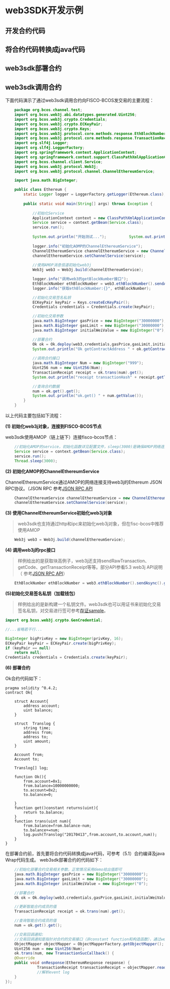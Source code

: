 # web3SDK开发示例

## 开发合约代码


## 将合约代码转换成java代码

## web3sdk部署合约

## web3sdk调用合约


下面代码演示了通过web3sdk调用合约向FISCO-BCOS发交易的主要流程：

```java
	package org.bcos.channel.test;
	import org.bcos.web3j.abi.datatypes.generated.Uint256;
	import org.bcos.web3j.crypto.Credentials;
	import org.bcos.web3j.crypto.ECKeyPair;
	import org.bcos.web3j.crypto.Keys;
	import org.bcos.web3j.protocol.core.methods.response.EthBlockNumber;
	import org.bcos.web3j.protocol.core.methods.response.TransactionReceipt;
	import org.slf4j.Logger;
	import org.slf4j.LoggerFactory;
	import org.springframework.context.ApplicationContext;
	import org.springframework.context.support.ClassPathXmlApplicationContext;
	import org.bcos.channel.client.Service;
	import org.bcos.web3j.protocol.Web3j;
	import org.bcos.web3j.protocol.channel.ChannelEthereumService;

	import java.math.BigInteger;

	public class Ethereum {
		static Logger logger = LoggerFactory.getLogger(Ethereum.class);
		
		public static void main(String[] args) throws Exception {
			
			//初始化Service
			ApplicationContext context = new ClassPathXmlApplicationContext("classpath:applicationContext.xml");
			Service service = context.getBean(Service.class);
			service.run();
			
			System.out.println("开始测试...");			System.out.println("===================================================================");
			
			logger.info("初始化AOMP的ChannelEthereumService");
			ChannelEthereumService channelEthereumService = new ChannelEthereumService();
			channelEthereumService.setChannelService(service);
			
			//使用AMOP消息信道初始化web3j
			Web3j web3 = Web3j.build(channelEthereumService);

			logger.info("调用web3的getBlockNumber接口");
			EthBlockNumber ethBlockNumber = web3.ethBlockNumber().sendAsync().get();
			logger.info("获取ethBlockNumber:{}", ethBlockNumber);

			//初始化交易签名私钥
			ECKeyPair keyPair = Keys.createEcKeyPair();
			Credentials credentials = Credentials.create(keyPair);

			//初始化交易参数
			java.math.BigInteger gasPrice = new BigInteger("30000000");
			java.math.BigInteger gasLimit = new BigInteger("30000000");
			java.math.BigInteger initialWeiValue = new BigInteger("0");

			//部署合约
			Ok ok = Ok.deploy(web3,credentials,gasPrice,gasLimit,initialWeiValue).get();
			System.out.println("Ok getContractAddress " + ok.getContractAddress());
			
			//调用合约接口
			java.math.BigInteger Num = new BigInteger("999");
			Uint256 num = new Uint256(Num);
			TransactionReceipt receipt = ok.trans(num).get();
			System.out.println("receipt transactionHash" + receipt.getTransactionHash());

			//查询合约数据
			num = ok.get().get();
			System.out.println("ok.get() " + num.getValue());
		}
	}
```

以上代码主要包括如下流程：

**(1) 初始化web3j对象，连接到FISCO-BCOS节点**

web3sdk使用AMOP（链上链下）连接fisco-bcos节点：

```java
	//初始化AMOP的service，初始化函数详见配置文件，sleep(3000)是确保AMOP网络连接初始化完成。注意：org.bcos.channel.client.Service在Java Client端须为单实例，否则与链上节点连接会有问题
    Service service = context.getBean(Service.class);
    service.run();
    Thread.sleep(3000);
```

**(2) 初始化AMOP的ChannelEthereumService**

ChannelEthereumService通过AMOP的网络连接支持web3j的Ethereum JSON RPC协议。（JSON RPC 参考[JSON RPC API](https://github.com/ethereum/wiki/blob/master/JSON-RPC.md)

```java
    ChannelEthereumService channelEthereumService = new ChannelEthereumService();
    channelEthereumService.setChannelService(service);
```

**(3) 使用ChannelEthereumService初始化web3j对象**

> web3sdk也支持通过http和ipc来初始化web3j对象，但在fisc-bcos中推荐使用AMOP

```java
    Web3j web3 = Web3j.build(channelEthereumService);
```

**(4) 调用web3j的rpc接口**

> 样例给出的是获取块高例子，web3j还支持sendRawTransaction、getCode、getTransactionReceipt等等。部分API参看5.3 web3j API说明（ 参考[JSON RPC API](https://github.com/ethereum/wiki/blob/master/JSON-RPC.md)）

```java
    EthBlockNumber ethBlockNumber = web3.ethBlockNumber().sendAsync().get();
```
**(5)初始化交易签名私钥（加载钱包）**

> 样例给出的是新构建一个私钥文件。web3sdk也可以用证书来初始化交易签名私钥，对交易进行签可参考[存证sample](https://github.com/FISCO-BCOS/evidenceSample)。

```java
import org.bcos.web3j.crypto.GenCredential;

//...省略若干行...

BigInteger bigPrivKey = new BigInteger(privKey, 16);
ECKeyPair keyPair = ECKeyPair.create(bigPrivKey);
if (keyPair == null)
    return null;
Credentials credentials = Credentials.create(keyPair);
```

**(6) 部署合约**
 
Ok合约代码如下：

```
pragma solidity ^0.4.2;
contract Ok{
    
    struct Account{
        address account;
        uint balance;
    }
    
    struct  Translog {
        string time;
        address from;
        address to;
        uint amount;
    }
    
    Account from;
    Account to;
    
    Translog[] log;

    function Ok(){
        from.account=0x1;
        from.balance=10000000000;
        to.account=0x2;
        to.balance=0;

    }
    function get()constant returns(uint){
        return to.balance;
    }
    function trans(uint num){
    	from.balance=from.balance-num;
    	to.balance+=num;
    	log.push(Translog("20170413",from.account,to.account,num));
    }
}
```

在部署合约前，首先要将合约代码转换成java代码，可参考（5.1）合约编译及java Wrap代码生成。
web3sdk部署合约的代码如下：

```java
	//初始化部署合约交易相关参数，正常情况采用demo给出值即可
    java.math.BigInteger gasPrice = new BigInteger("30000000");
	java.math.BigInteger gasLimit = new BigInteger("30000000");
	java.math.BigInteger initialWeiValue = new BigInteger("0");

	//部署合约
	Ok ok = Ok.deploy(web3,credentials,gasPrice,gasLimit,initialWeiValue).get();

	//更新智能合约成员的值
	TransactionReceipt receipt = ok.trans(num).get();

	//查询智能合约成员的值
	num = ok.get().get();

	//交易回调通知:
	//交易回调通知是指针对合约的交易接口（非constant function和构造函数），通过web3j生成的java代码后，会在原来的java函数基础上，新增了同名的重载函数，与原来的区别在于多了一个TransactionSucCallback的参数。原有接口web3j在底层实现的机制是通过轮训机制来获取交易回执结果的，而TransactionSucCallback是通过服务端，也就是区块链节点来主动push通知，相比之下，会更有效率和时效性。当触发到onResponse的时候，代表这笔交易已经成功上链。使用例子：
	ObjectMapper objectMapper = ObjectMapperFactory.getObjectMapper();
	Uint256 num = new Uint256(Num);
	ok.trans(num, new TransactionSucCallback() {
	@Override
    public void onResponse(EthereumResponse response) {
              TransactionReceipt transactionReceipt = objectMapper.readValue(ethereumResponse.getContent(), TransactionReceipt.class);
              //解析event log
   	}
});
```
